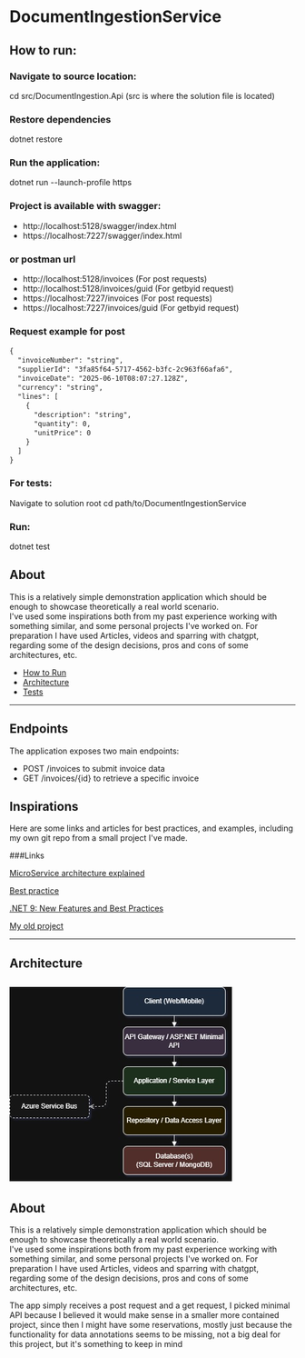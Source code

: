 # DocumentIngestionService

## How to run: 

### Navigate to source location:
cd src/DocumentIngestion.Api (src is where the solution file is located)

### Restore dependencies 
dotnet restore

### Run the application:
dotnet run --launch-profile https 

### Project is available with swagger:
* http://localhost:5128/swagger/index.html
* https://localhost:7227/swagger/index.html

### or postman url
* http://localhost:5128/invoices  (For post requests)
* http://localhost:5128/invoices/guid (For getbyid request)
* https://localhost:7227/invoices (For post requests)
* https://localhost:7227/invoices/guid (For getbyid request)

### Request example for post

```
{
  "invoiceNumber": "string",
  "supplierId": "3fa85f64-5717-4562-b3fc-2c963f66afa6",
  "invoiceDate": "2025-06-10T08:07:27.128Z",
  "currency": "string",
  "lines": [
    {
      "description": "string",
      "quantity": 0,
      "unitPrice": 0
    }
  ]
}
```

### For tests:
Navigate to solution root
cd path/to/DocumentIngestionService

### Run:
dotnet test

##

## About
This is a relatively simple demonstration application which should be enough to showcase theoretically a real world scenario.  
I've used some inspirations both from my past experience working with something similar, and some personal projects I've worked on. 
For preparation I have used Articles, videos and sparring with chatgpt, regarding some of the design decisions, pros and cons of some architectures, etc.
- [How to Run](#how-to-run)
- [Architecture](#architecture)
- [Tests](#tests)


---

## Endpoints
The application exposes two main endpoints:
* POST /invoices to submit invoice data
* GET /invoices/{id} to retrieve a specific invoice


##

## Inspirations

Here are some links and articles for best practices, and examples, including my own git repo from a small project I've made.

###Links

[MicroService architecture explained](https://vfunction.com/blog/net-microservices-architecture/)

[Best practice](https://medium.com/%40xperturesolutions/best-practices-for-microservices-in-net-cc3005803005)

[.NET 9: New Features and Best Practices](https://dev.to/leandroveiga/enhanced-microservices-support-in-net-9-new-features-and-best-practices-1ci2#:~:text=Conclusion-,.,%2C%20secure%2C%20and%20resilient%20microservices.)

[My old project](https://github.com/kan-1337/MicroServices)

---

## Architecture
![Architecture Diagram](https://github.com/kan-1337/DocumentIngestionService/blob/master/DocumentIngestionArchitectureDiagram.jpg)
---

## About
This is a relatively simple demonstration application which should be enough to showcase theoretically a real world scenario.  
I've used some inspirations both from my past experience working with something similar, and some personal projects I've worked on. 
For preparation I have used Articles, videos and sparring with chatgpt, regarding some of the design decisions, pros and cons of some architectures, etc.

The app simply receives a post request and a get request, I picked minimal API because I believed it would make sense in a smaller more contained project, since then
I might have some reservations, mostly just because the functionality for data annotations seems to be missing, not a big deal for this project, but it's something to keep in mind
